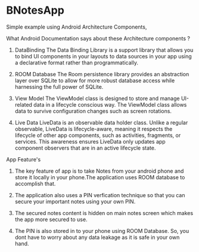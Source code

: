 # BNotesApp
Simple example using Android Architecture Components, 

What Android Documentation says about these Architecture components ? 

1. DataBinding
The Data Binding Library is a support library that allows you to bind UI components in your layouts to data sources in your app using a   declarative format rather than programmatically.
 
2. ROOM Database
The Room persistence library provides an abstraction layer over SQLite to allow for more robust database access while harnessing the  full power of SQLite.

3. View Model
The ViewModel class is designed to store and manage UI-related data in a lifecycle conscious way. The ViewModel class allows data to survive configuration changes such as screen rotations.

4. Live Data
LiveData is an observable data holder class. Unlike a regular observable, LiveData is lifecycle-aware, meaning it respects the lifecycle of other app components, such as activities, fragments, or services. This awareness ensures LiveData only updates app component observers that are in an active lifecycle state.


App Feature's

1. The key feature of app is to take Notes from your android phone and store it locally in your phone.The application uses ROOM database to accomplish that.

2. The application also uses a PIN verfication technique so that you can secure your important notes using your own PIN.

3. The secured notes content is hidden on main notes screen which makes the app more secured to use.

4. The PIN is also stored in to your phone using ROOM Database. So, you dont have to worry about any data leakage as it is safe in your own hand.


